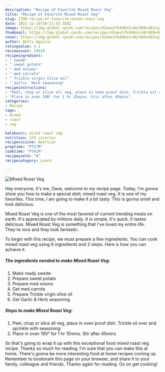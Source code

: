 ```yaml
---
description: "Recipe of Favorite Mixed Roast Veg"
title: "Recipe of Favorite Mixed Roast Veg"
slug: 1398-recipe-of-favorite-mixed-roast-veg
date: 2021-12-14T10:13:53.358Z
image: https://img-global.cpcdn.com/recipes/d2aee1fb4d6e2c48/680x482cq70/mixed-roast-veg-recipe-main-photo.jpg
thumbnail: https://img-global.cpcdn.com/recipes/d2aee1fb4d6e2c48/680x482cq70/mixed-roast-veg-recipe-main-photo.jpg
cover: https://img-global.cpcdn.com/recipes/d2aee1fb4d6e2c48/680x482cq70/mixed-roast-veg-recipe-main-photo.jpg
author: Betty Aguilar
ratingvalue: 4.1
reviewcount: 19520
recipeingredient:
- " swede"
- " sweet potato"
- " med onions"
- " med carrots"
- " Trickle virgin olive oil"
- " Garlic  Herb seasoning"
recipeinstructions:
- "Peel, chop or slice all veg, place in oven proof dish. Trickle oil over and sprinkle with seasoning"
- "Place in oven 190° for 1 hr 15mins. Stir after 45mins"
categories:
- Recipe
tags:
- mixed
- roast
- veg

katakunci: mixed roast veg 
nutrition: 274 calories
recipecuisine: American
preptime: "PT27M"
cooktime: "PT41M"
recipeyield: "4"
recipecategory: Lunch

---
```



![Mixed Roast Veg](https://img-global.cpcdn.com/recipes/d2aee1fb4d6e2c48/680x482cq70/mixed-roast-veg-recipe-main-photo.jpg)

Hey everyone, it's me, Dave, welcome to my recipe page. Today, I'm gonna show you how to make a special dish, mixed roast veg. It is one of my favorites. This time, I am going to make it a bit tasty. This is gonna smell and look delicious.

Mixed Roast Veg is one of the most favored of current trending meals on earth. It's appreciated by millions daily. It is simple, it's quick, it tastes delicious. Mixed Roast Veg is something that I've loved my entire life. They're nice and they look fantastic.




To begin with this recipe, we must prepare a few ingredients. You can cook mixed roast veg using 6 ingredients and 2 steps. Here is how you can achieve it.

<!--inarticleads1-->

##### The ingredients needed to make Mixed Roast Veg:

1. Make ready  swede
1. Prepare  sweet potato
1. Prepare  med onions
1. Get  med carrots
1. Prepare  Trickle virgin olive oil
1. Get  Garlic &amp; Herb seasoning




<!--inarticleads2-->

##### Steps to make Mixed Roast Veg:

1. Peel, chop or slice all veg, place in oven proof dish. Trickle oil over and sprinkle with seasoning
1. Place in oven 190° for 1 hr 15mins. Stir after 45mins




So that's going to wrap it up with this exceptional food mixed roast veg recipe. Thanks so much for reading. I'm sure that you can make this at home. There's gonna be more interesting food at home recipes coming up. Remember to bookmark this page on your browser, and share it to your family, colleague and friends. Thanks again for reading. Go on get cooking!
